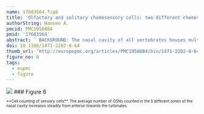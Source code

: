 ```yaml
---
name: 17683564_fig6
title: 'Olfactory and solitary chemosensory cells: two different chemosensory systems in the nasal cavity of the American alligator, Alligator mississippiensis.'
authorString: Hansen A.
pmcid: PMC1950884
pmid: '17683564'
abstract: ' BACKGROUND: The nasal cavity of all vertebrates houses multiple chemosensors, either innervated by the Ist (olfactory) or the Vth (trigeminal) cranial nerve. Various types of receptor cells are present, either segregated in different compartments (e.g. in rodents) or mingled in one epithelium (e.g. fish). In addition, solitary chemosensory cells have been reported for several species. Alligators which seek their prey both above and under water have only one nasal compartment. Information about their olfactory epithelium is limited. Since alligators seem to detect both volatile and water-soluble odour cues, I tested whether different sensory cell types are present in the olfactory epithelium. RESULTS: Electron microscopy and immunocytochemistry were used to examine the sensory epithelium of the nasal cavity of the American alligator. Almost the entire nasal cavity is lined with olfactory (sensory) epithelium. Two types of olfactory sensory neurons are present. Both types bear cilia as well as microvilli at their apical endings and express the typical markers for olfactory neurons. The density of these olfactory neurons varies along the nasal cavity. In addition, solitary chemosensory cells innervated by trigeminal nerve fibres, are intermingled with olfactory sensory neurons. Solitary chemosensory cells express components of the PLC-transduction cascade found in solitary chemosensory cells in rodents. CONCLUSION: The nasal cavity of the American alligator contains two different chemosensory systems incorporated in the same sensory epithelium: the olfactory system proper and solitary chemosensory cells. The olfactory system contains two morphological distinct types of ciliated olfactory receptor neurons.'
doi: 10.1186/1471-2202-8-64
thumb_url: 'http://europepmc.org/articles/PMC1950884/bin/1471-2202-8-64-6.gif'
figure_no: 6
tags:
  - eupmc
  - figure
---
```

<img src='http://europepmc.org/articles/PMC1950884/bin/1471-2202-8-64-6.jpg' style='max-height: 300px'>
### Figure 6
<p style='font-size: 10px;'>**Cell counting of sensory cells**. The average number of OSNs counted in the 5 different zones of the nasal cavity increases steadily from anterior towards the turbinates.</p>